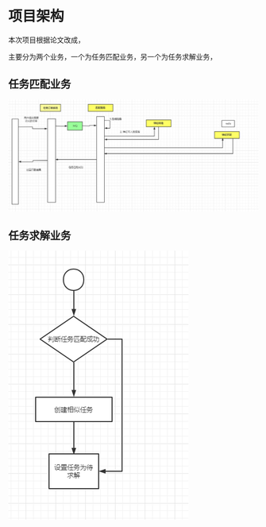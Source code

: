 


# 项目架构


本次项目根据论文改成，

主要分为两个业务，一个为任务匹配业务，另一个为任务求解业务，


## 任务匹配业务

![](images/2021-05-26-17-10-04.png)


## 任务求解业务
![](images/2021-05-26-17-12-45.png)